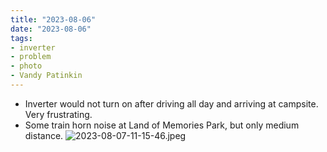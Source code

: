 ```yaml
---
title: "2023-08-06"
date: "2023-08-06"
tags:
- inverter
- problem
- photo
- Vandy Patinkin
---
```

- Inverter would not turn on after driving all day and arriving at campsite. Very frustrating.
- Some train horn noise at Land of Memories Park, but only medium distance.
![2023-08-07-11-15-46.jpeg](/assets/2023-08-07-11-15-46.jpeg)